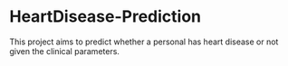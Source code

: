 # HeartDisease-Prediction
This project aims to predict whether a personal has heart disease or not given the clinical parameters.
